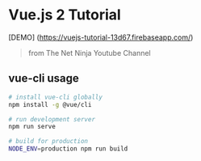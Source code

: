 # Vue.js 2 Tutorial 
[DEMO] (https://vuejs-tutorial-13d67.firebaseapp.com/)

> from The Net Ninja Youtube Channel

## vue-cli usage

``` bash
# install vue-cli globally
npm install -g @vue/cli

# run development server
npm run serve

# build for production
NODE_ENV=production npm run build
```